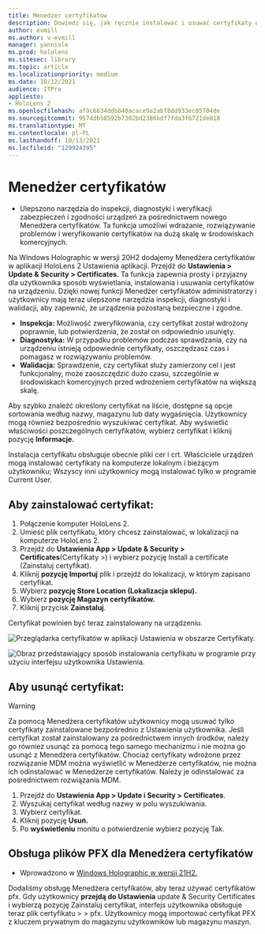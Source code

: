 ```yaml
---
title: Menedżer certyfikatów
description: Dowiedz się, jak ręcznie instalować i usuwać certyfikaty oraz zarządzać nimi na HoloLens 2 urządzeniach rzeczywistości mieszanej.
author: evmill
ms.author: v-evmill
manager: yannisle
ms.prod: hololens
ms.sitesec: library
ms.topic: article
ms.localizationpriority: medium
ms.date: 10/12/2021
audience: ITPro
appliesto:
- HoloLens 2
ms.openlocfilehash: af9c6634ddbb40acace9a2abf8dd933ec05704de
ms.sourcegitcommit: 9574db58592b7302bd2386bdf7fda3f6721de818
ms.translationtype: MT
ms.contentlocale: pl-PL
ms.lasthandoff: 10/13/2021
ms.locfileid: "129924395"
---
```

# <a name="certificate-manager"></a>Menedżer certyfikatów

- Ulepszono narzędzia do inspekcji, diagnostyki i weryfikacji zabezpieczeń i zgodności urządzeń za pośrednictwem nowego Menedżera certyfikatów. Ta funkcja umożliwi wdrażanie, rozwiązywanie problemów i weryfikowanie certyfikatów na dużą skalę w środowiskach komercyjnych.

Na Windows Holographic w wersji 20H2 dodajemy Menedżera certyfikatów w aplikacji HoloLens 2 Ustawienia aplikacji. Przejdź do **Ustawienia > Update & Security > Certificates**. Ta funkcja zapewnia prosty i przyjazny dla użytkownika sposób wyświetlania, instalowania i usuwania certyfikatów na urządzeniu. Dzięki nowej funkcji Menedżer certyfikatów administratorzy i użytkownicy mają teraz ulepszone narzędzia inspekcji, diagnostyki i walidacji, aby zapewnić, że urządzenia pozostaną bezpieczne i zgodne.

-   **Inspekcja:** Możliwość zweryfikowania, czy certyfikat został wdrożony poprawnie, lub potwierdzenia, że został on odpowiednio usunięty.
-   **Diagnostyka:** W przypadku problemów podczas sprawdzania, czy na urządzeniu istnieją odpowiednie certyfikaty, oszczędzasz czas i pomagasz w rozwiązywaniu problemów.
-   **Walidacja:** Sprawdzenie, czy certyfikat służy zamierzony cel i jest funkcjonalny, może zaoszczędzić dużo czasu, szczególnie w środowiskach komercyjnych przed wdrożeniem certyfikatów na większą skalę.

Aby szybko znaleźć określony certyfikat na liście, dostępne są opcje sortowania według nazwy, magazynu lub daty wygaśnięcia. Użytkownicy mogą również bezpośrednio wyszukiwać certyfikat. Aby wyświetlić właściwości poszczególnych certyfikatów, wybierz certyfikat i kliknij pozycję **Informacje.**

Instalacja certyfikatu obsługuje obecnie pliki cer i crt. Właściciele urządzeń mogą instalować certyfikaty na komputerze lokalnym i bieżącym użytkowniku;  Wszyscy inni użytkownicy mogą instalować tylko w programie Current User.

## <a name="to-install-a-certificate"></a>Aby zainstalować certyfikat:

1.  Połączenie komputer HoloLens 2.
1.  Umieść plik certyfikatu, który chcesz zainstalować, w lokalizacji na komputerze HoloLens 2.
1.  Przejdź do **Ustawienia App > Update & Security > Certificates**(Certyfikaty >) i wybierz pozycję Install a certificate (Zainstaluj certyfikat).
1.  Kliknij **pozycję Importuj** plik i przejdź do lokalizacji, w którym zapisano certyfikat.
1.  Wybierz **pozycję Store Location (Lokalizacja sklepu).**
1.  Wybierz **pozycję Magazyn certyfikatów.**
1.  Kliknij przycisk **Zainstaluj**.

Certyfikat powinien być teraz zainstalowany na urządzeniu.

![Przeglądarka certyfikatów w aplikacji Ustawienia w obszarze Certyfikaty.](images/certificate-viewer-device.jpg)

![Obraz przedstawiający sposób instalowania certyfikatu w programie przy użyciu interfejsu użytkownika Ustawienia.](images/certificate-device-install.jpg)

## <a name="to-remove-a-certificate"></a>Aby usunąć certyfikat:

> [!WARNING]
> Za pomocą Menedżera certyfikatów użytkownicy mogą usuwać tylko certyfikaty zainstalowane bezpośrednio z Ustawienia użytkownika. Jeśli certyfikat został zainstalowany za pośrednictwem innych środków, należy go również usunąć za pomocą tego samego mechanizmu i nie można go usunąć z Menedżera certyfikatów. Chociaż certyfikaty wdrożone przez rozwiązanie MDM można wyświetlić w Menedżerze certyfikatów, nie można ich odinstalować w Menedżerze certyfikatów. Należy je odinstalować za pośrednictwem rozwiązania MDM.

1. Przejdź do **Ustawienia App > Update i Security > Certificates**.
1. Wyszukaj certyfikat według nazwy w polu wyszukiwania.
1. Wybierz certyfikat.
1. Kliknij pozycję **Usuń.**
1. Po **wyświetleniu** monitu o potwierdzenie wybierz pozycję Tak.

## <a name="pfx-file-support-for-certificate-manager"></a>Obsługa plików PFX dla Menedżera certyfikatów

- Wprowadzono w [Windows Holographic w wersji 21H2.](hololens-release-notes.md#windows-holographic-version-21h2)

 Dodaliśmy obsługę Menedżera certyfikatów, aby teraz używać certyfikatów pfx. Gdy użytkownicy **przejdą do Ustawienia** update & Security Certificates i wybierzą pozycję Zainstaluj certyfikat, interfejs użytkownika obsługuje teraz plik certyfikatu  >    >  pfx. 
Użytkownicy mogą importować certyfikat PFX z kluczem prywatnym do magazynu użytkowników lub magazynu maszyn.
